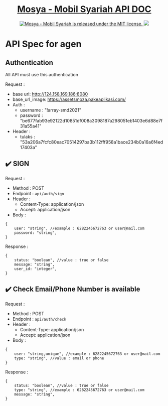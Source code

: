 <h1 align="center">
  <a href="https://github.com/defuj/mosya.bootstrap">
    Mosya - Mobil Syariah API DOC
  </a>
</h1>

<p align="center">
  <a href="https://github.com/defuj/moza/blob/master/LICENSE">
    <img src="https://img.shields.io/badge/license-MIT-blue.svg" alt="Mosya - Mobil Syariah is released under the MIT license." />
  </a>
  <a href="https://getbootstrap.com/docs/4.6/getting-started/download/">
    <img src="https://img.shields.io/badge/Bootstrap-v4.6.2-informational?style=flat&logoColor=white"/>
  </a>

</p>

# API Spec for agen

## Authentication

All API must use this authentication

Request :

-   base url: http://124.158.169.186:8080
-   base_url_image: https://assetsmoza.pakeaplikasi.com/
-   Auth :
    -   username : "!array-smd2021"
    -   password : "be677fab93e92122d10851df008a3098187a298051eb1403e6d88e7f31a55a41"
-   Header :
    -   tulaks : "53a206a7fcfc80eac70514297ba3b112fff958a1bace234b0a16a6f4ed17403a"

## :heavy_check_mark: SIGN

Request :

-   Method : POST
-   Endpoint : `api/auth/sign`
-   Header :
    -   Content-Type: application/json
    -   Accept: application/json
-   Body :

```json5
{
	user: "string", //example : 6282245672763 or user@mail.com
	password: "string",
}
```

Response :

```json5
{
	status: "boolean", //value : true or false
	message: "string",
	user_id: "integer",
}
```

## :heavy_check_mark: Check Email/Phone Number is available

Request :

-   Method : POST
-   Endpoint : `api/auth/check`
-   Header :
    -   Content-Type: application/json
    -   Accept: application/json
-   Body :

```json5
{
	user: "string,unique", //example : 6282245672763 or user@mail.com
	type: "string", //value : email or phone
}
```

Response :

```json5
{
	status: "boolean", //value : true or false
	type: "string", //example : 6282245672763 or user@mail.com
	message: "string",
}
```
